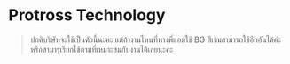 # Protross Technology

> ปกติบริษัทจะใช้เป็นตัวนี้นะคะ แต่ถ้างานไหนที่ทางพี่แอมใช้ BG สีเข้มสามารถใช้อีกอันได้ค่ะ หรือสามารุเรียกใช้ตามที่เหมาะสมกับงานได้เลยนะคะ
